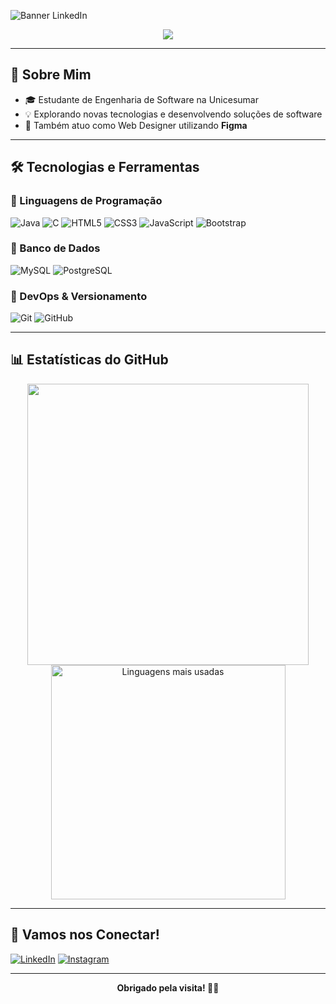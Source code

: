 ![Banner LinkedIn](https://i.imgur.com/HzLJjoN.png)

<p align="center">
  <a href="https://github.com/DenverCoder1/readme-typing-svg">
    <img src="https://readme-typing-svg.herokuapp.com?font=Time+New+Roman&color=cyan&size=25&center=true&vCenter=true&width=600&height=100&lines=Bem-vindo(a)+ao+meu+perfil+GitHub!">
  </a>
</p>

---

## 🚀 Sobre Mim

- 🎓 Estudante de Engenharia de Software na Unicesumar
- 💡 Explorando novas tecnologias e desenvolvendo soluções de software
- 🎨 Também atuo como Web Designer utilizando **Figma**

---

## 🛠️ Tecnologias e Ferramentas

### 🔹 Linguagens de Programação
![Java](https://img.shields.io/badge/-Java-333333?style=flat&logo=Java&logoColor=007396)
![C](https://img.shields.io/badge/-C-333333?style=flat&logo=C&logoColor=00599C)
![HTML5](https://img.shields.io/badge/-HTML5-333333?style=flat&logo=HTML5)
![CSS3](https://img.shields.io/badge/-CSS3-333333?style=flat&logo=CSS3&logoColor=1572B6)
![JavaScript](https://img.shields.io/badge/-JavaScript-333333?style=flat&logo=javascript)
![Bootstrap](https://img.shields.io/badge/-Bootstrap-333333?style=flat&logo=bootstrap&logoColor=7952B3)

### 🔹 Banco de Dados
![MySQL](https://img.shields.io/badge/-MySQL-333333?style=flat&logo=mysql)
![PostgreSQL](https://img.shields.io/badge/-PostgreSQL-333333?style=flat&logo=postgresql&logoColor=336791)

### 🔹 DevOps & Versionamento
![Git](https://img.shields.io/badge/-Git-333333?style=flat&logo=git)
![GitHub](https://img.shields.io/badge/-GitHub-333333?style=flat&logo=github)

---

## 📊 Estatísticas do GitHub

<div align="center">
  <a href="https://github.com/filiperuizb">
    <img src="https://github-readme-stats.vercel.app/api?username=filiperuizb&show_icons=true&theme=dark&cache_seconds=1800" width="450"/>
    <img src="https://github-readme-stats.vercel.app/api/top-langs/?username=filiperuizb&layout=compact&theme=dark&cache_seconds=1800" width="375" alt="Linguagens mais usadas"/>
  </a>
</div>

---

## 🤝 Vamos nos Conectar!

[![LinkedIn](https://img.shields.io/badge/Linkedin-0e76a8?style=for-the-badge&logo=Linkedin&logoColor=white)](https://www.linkedin.com/in/filipe-ruiz-boligon-8930582b6/)
[![Instagram](https://img.shields.io/badge/Instagram-DF0174?style=for-the-badge&logo=instagram&logoColor=white)](https://www.instagram.com/filiperuiz.b/)

---

<div align="center">
  <b>Obrigado pela visita! 🚀✨</b>
</div>
